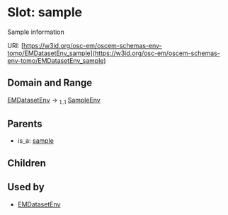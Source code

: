 
# Slot: sample

Sample information

URI: [https://w3id.org/osc-em/oscem-schemas-env-tomo/EMDatasetEnv_sample](https://w3id.org/osc-em/oscem-schemas-env-tomo/EMDatasetEnv_sample)


## Domain and Range

[EMDatasetEnv](EMDatasetEnv.md) &#8594;  <sub>1..1</sub> [SampleEnv](SampleEnv.md)

## Parents

 *  is_a: [sample](sample.md)

## Children


## Used by

 * [EMDatasetEnv](EMDatasetEnv.md)
